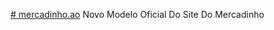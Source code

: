 <a href="https://joelson-lopes.github.io/mercadinho.ao/"># mercadinho.ao</a>
 Novo Modelo Oficial Do Site Do Mercadinho

